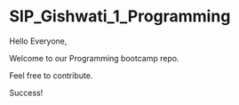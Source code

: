 # SIP_Gishwati_1_Programming

Hello Everyone,

Welcome to our Programming bootcamp repo.

Feel free to contribute.

Success!